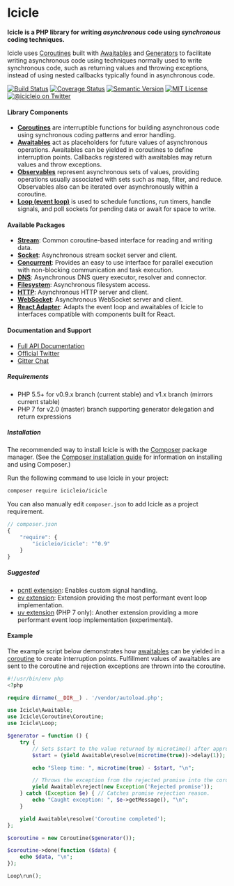 # Icicle

**Icicle is a PHP library for writing *asynchronous* code using *synchronous* coding techniques.**

Icicle uses [Coroutines](https://icicle.io/docs/manual/coroutines/) built with [Awaitables](https://icicle.io/docs/manual/awaitables/) and [Generators](http://www.php.net/manual/en/language.generators.overview.php) to facilitate writing asynchronous code using techniques normally used to write synchronous code, such as returning values and throwing exceptions, instead of using nested callbacks typically found in asynchronous code.

[![Build Status](https://img.shields.io/travis/icicleio/icicle/v1.x.svg?style=flat-square)](https://travis-ci.org/icicleio/icicle)
[![Coverage Status](https://img.shields.io/coveralls/icicleio/icicle/v1.x.svg?style=flat-square)](https://coveralls.io/r/icicleio/icicle)
[![Semantic Version](https://img.shields.io/github/release/icicleio/icicle.svg?style=flat-square)](http://semver.org)
[![MIT License](https://img.shields.io/packagist/l/icicleio/icicle.svg?style=flat-square)](LICENSE)
[![@icicleio on Twitter](https://img.shields.io/badge/twitter-%40icicleio-5189c7.svg?style=flat-square)](https://twitter.com/icicleio)

#### Library Components

- **[Coroutines](https://icicle.io/docs/api/Coroutine/)** are interruptible functions for building asynchronous code using synchronous coding patterns and error handling.
- **[Awaitables](https://icicle.io/docs/api/Awaitable/)** act as placeholders for future values of asynchronous operations. Awaitables can be yielded in coroutines to define interruption points. Callbacks registered with awaitables may return values and throw exceptions.
- **[Observables](https://icicle.io/docs/api/Observable/)** represent asynchronous sets of values, providing operations usually associated with sets such as map, filter, and reduce. Observables also can be iterated over asynchronously within a coroutine.
- **[Loop (event loop)](https://icicle.io/docs/api/Loop/)** is used to schedule functions, run timers, handle signals, and poll sockets for pending data or await for space to write.

#### Available Packages

- **[Stream](https://icicle.io/docs/api/Stream/)**: Common coroutine-based interface for reading and writing data.
- **[Socket](https://icicle.io/docs/api/Socket/)**: Asynchronous stream socket server and client.
- **[Concurrent](https://icicle.io/docs/api/Concurrent/)**: Provides an easy to use interface for parallel execution with non-blocking communication and task execution.
- **[DNS](https://icicle.io/docs/api/Dns/)**: Asynchronous DNS query executor, resolver and connector.
- **[Filesystem](https://github.com/icicleio/filesystem)**: Asynchronous filesystem access.
- **[HTTP](https://github.com/icicleio/http)**: Asynchronous HTTP server and client.
- **[WebSocket](https://github.com/icicleio/websocket)**: Asynchronous WebSocket server and client.
- **[React Adapter](https://github.com/icicleio/react-adapter)**: Adapts the event loop and awaitables of Icicle to interfaces compatible with components built for React.

#### Documentation and Support

- [Full API Documentation](https://icicle.io/docs/)
- [Official Twitter](https://twitter.com/icicleio)
- [Gitter Chat](https://gitter.im/icicleio/icicle)

##### Requirements

- PHP 5.5+ for v0.9.x branch (current stable) and v1.x branch (mirrors current stable)
- PHP 7 for v2.0 (master) branch supporting generator delegation and return expressions

##### Installation

The recommended way to install Icicle is with the [Composer](http://getcomposer.org/) package manager. (See the [Composer installation guide](https://getcomposer.org/doc/00-intro.md) for information on installing and using Composer.)

Run the following command to use Icicle in your project: 

```bash
composer require icicleio/icicle
```

You can also manually edit `composer.json` to add Icicle as a project requirement.

```js
// composer.json
{
    "require": {
        "icicleio/icicle": "^0.9"
    }
}
```

##### Suggested

- [pcntl extension](http://php.net/manual/en/book.pcntl.php): Enables custom signal handling.
- [ev extension](https://pecl.php.net/package/ev): Extension providing the most performant event loop implementation.
- [uv extension](https://github.com/bwoebi/php-uv) (PHP 7 only): Another extension providing a more performant event loop implementation (experimental).

#### Example

The example script below demonstrates how [awaitables](https://icicle.io/docs/manual/awaitables/) can be yielded in a [coroutine](https://icicle.io/docs/manual/coroutines/) to create interruption points. Fulfillment values of awaitables are sent to the coroutine and rejection exceptions are thrown into the coroutine.

```php
#!/usr/bin/env php
<?php

require dirname(__DIR__) . '/vendor/autoload.php';

use Icicle\Awaitable;
use Icicle\Coroutine\Coroutine;
use Icicle\Loop;

$generator = function () {
    try {
        // Sets $start to the value returned by microtime() after approx. 1 second.
        $start = (yield Awaitable\resolve(microtime(true))->delay(1));

        echo "Sleep time: ", microtime(true) - $start, "\n";

        // Throws the exception from the rejected promise into the coroutine.
        yield Awaitable\reject(new Exception('Rejected promise'));
    } catch (Exception $e) { // Catches promise rejection reason.
        echo "Caught exception: ", $e->getMessage(), "\n";
    }

    yield Awaitable\resolve('Coroutine completed');
};

$coroutine = new Coroutine($generator());

$coroutine->done(function ($data) {
    echo $data, "\n";
});

Loop\run();
```
